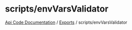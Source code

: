# scripts/envVarsValidator
[Api Code Documentation](../README.md) / [Exports](../modules.md) / scripts/envVarsValidator
